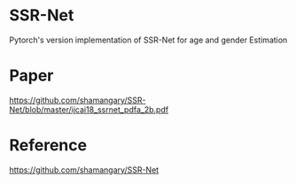 # SSR-Net
 Pytorch's version implementation of SSR-Net for age and gender Estimation
 
# Paper
https://github.com/shamangary/SSR-Net/blob/master/ijcai18_ssrnet_pdfa_2b.pdf

# Reference
https://github.com/shamangary/SSR-Net
